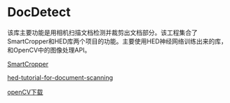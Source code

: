 # DocDetect

该库主要功能是用相机扫描文档检测并裁剪出文档部分。该工程集合了SmartCropper和HED库两个项目的功能。主要使用HED神经网络训练出来的库，和OpenCV中的图像处理API。

[SmartCropper](https://github.com/pqpo/SmartCropper)

[hed-tutorial-for-document-scanning](https://github.com/fengjian0106/hed-tutorial-for-document-scanning)

[openCV下载](https://opencv.org/releases/)

